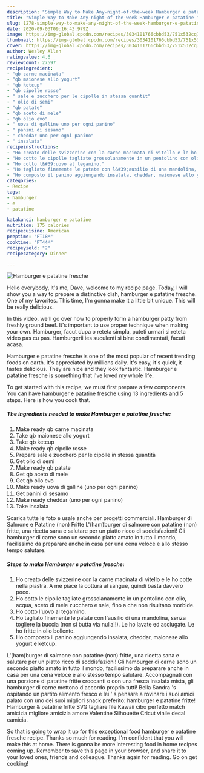 ```yaml
---
description: "Simple Way to Make Any-night-of-the-week Hamburger e patatine fresche"
title: "Simple Way to Make Any-night-of-the-week Hamburger e patatine fresche"
slug: 1278-simple-way-to-make-any-night-of-the-week-hamburger-e-patatine-fresche
date: 2020-09-03T09:16:43.979Z
image: https://img-global.cpcdn.com/recipes/3034101766cbbd53/751x532cq70/hamburger-e-patatine-fresche-recipe-main-photo.jpg
thumbnail: https://img-global.cpcdn.com/recipes/3034101766cbbd53/751x532cq70/hamburger-e-patatine-fresche-recipe-main-photo.jpg
cover: https://img-global.cpcdn.com/recipes/3034101766cbbd53/751x532cq70/hamburger-e-patatine-fresche-recipe-main-photo.jpg
author: Wesley Allen
ratingvalue: 4.6
reviewcount: 27597
recipeingredient:
- "qb carne macinata"
- "qb maionese allo yogurt"
- "qb ketcup"
- "qb cipolle rosse"
- " sale e zucchero per le cipolle in stessa quantit"
- " olio di semi"
- "qb patate"
- "qb aceto di mele"
- "qb olio evo"
- " uova di galline uno per ogni panino"
- " panini di sesamo"
- " cheddar uno per ogni panino"
- " insalata"
recipeinstructions:
- "Ho creato delle svizzerine con la carne macinata di vitello e le ho cotte nella piastra. A me piace la cottura al sangue, quindi basta davvero poco."
- "Ho cotto le cipolle tagliate grossolanamente in un pentolino con olio, acqua, aceto di mele zucchero e sale, fino a che non risultano morbide."
- "Ho cotto l&#39;uovo al tegamino."
- "Ho tagliato finemente le patate con l&#39;ausilio di una mandolina, senza togliere la buccia (non si butta via nulla!!). Le ho lavate ed asciugate. Le ho fritte in olio bollente."
- "Ho composto il panino aggiungendo insalata, cheddar, maionese allo yogurt e ketcup."
categories:
- Recipe
tags:
- hamburger
- e
- patatine

katakunci: hamburger e patatine 
nutrition: 175 calories
recipecuisine: American
preptime: "PT18M"
cooktime: "PT44M"
recipeyield: "2"
recipecategory: Dinner

---
```



![Hamburger e patatine fresche](https://img-global.cpcdn.com/recipes/3034101766cbbd53/751x532cq70/hamburger-e-patatine-fresche-recipe-main-photo.jpg)

Hello everybody, it's me, Dave, welcome to my recipe page. Today, I will show you a way to prepare a distinctive dish, hamburger e patatine fresche. One of my favorites. This time, I'm gonna make it a little bit unique. This will be really delicious.

In this video, we&#39;ll go over how to properly form a hamburger patty from freshly ground beef. It&#39;s important to use proper technique when making your own. Hamburger, facut dupa o reteta simpla, puteti urmari si reteta video pas cu pas. Hamburgerii ies suculenti si bine condimentati, facuti acasa.

Hamburger e patatine fresche is one of the most popular of recent trending foods on earth. It's appreciated by millions daily. It's easy, it's quick, it tastes delicious. They are nice and they look fantastic. Hamburger e patatine fresche is something that I've loved my whole life.


To get started with this recipe, we must first prepare a few components. You can have hamburger e patatine fresche using 13 ingredients and 5 steps. Here is how you cook that.

<!--inarticleads1-->

##### The ingredients needed to make Hamburger e patatine fresche:

1. Make ready qb carne macinata
1. Take qb maionese allo yogurt
1. Take qb ketcup
1. Make ready qb cipolle rosse
1. Prepare  sale e zucchero per le cipolle in stessa quantità
1. Get  olio di semi
1. Make ready qb patate
1. Get qb aceto di mele
1. Get qb olio evo
1. Make ready  uova di galline (uno per ogni panino)
1. Get  panini di sesamo
1. Make ready  cheddar (uno per ogni panino)
1. Take  insalata


Scarica tutte le foto e usale anche per progetti commerciali. Hamburger di Salmone e Patatine (non) Fritte L&#39;(ham)burger di salmone con patatine (non) fritte, una ricetta sana e salutare per un piatto ricco di soddisfazioni! Gli hamburger di carne sono un secondo piatto amato in tutto il mondo, facilissimo da preparare anche in casa per una cena veloce e allo stesso tempo salutare. 

<!--inarticleads2-->

##### Steps to make Hamburger e patatine fresche:

1. Ho creato delle svizzerine con la carne macinata di vitello e le ho cotte nella piastra. A me piace la cottura al sangue, quindi basta davvero poco.
1. Ho cotto le cipolle tagliate grossolanamente in un pentolino con olio, acqua, aceto di mele zucchero e sale, fino a che non risultano morbide.
1. Ho cotto l&#39;uovo al tegamino.
1. Ho tagliato finemente le patate con l&#39;ausilio di una mandolina, senza togliere la buccia (non si butta via nulla!!). Le ho lavate ed asciugate. Le ho fritte in olio bollente.
1. Ho composto il panino aggiungendo insalata, cheddar, maionese allo yogurt e ketcup.


L&#39;(ham)burger di salmone con patatine (non) fritte, una ricetta sana e salutare per un piatto ricco di soddisfazioni! Gli hamburger di carne sono un secondo piatto amato in tutto il mondo, facilissimo da preparare anche in casa per una cena veloce e allo stesso tempo salutare. Accompagnati con una porzione di patatine fritte croccanti o con una fresca insalata mista, gli hamburger di carne mettono d&#39;accordo proprio tutti! Bella Sandra &#39;s ospitando un partito alimento fresco e lei &#39; s pensare a rovinare i suoi amici palato con uno dei suoi migliori snack preferito: hamburger e patatine fritte! Hamburger &amp; patatine fritte SVG tagliare file Kawaii cibo perfetto match amicizia migliore amicizia amore Valentine Silhouette Cricut vinile decal camicia. 

So that is going to wrap it up for this exceptional food hamburger e patatine fresche recipe. Thanks so much for reading. I'm confident that you will make this at home. There is gonna be more interesting food in home recipes coming up. Remember to save this page in your browser, and share it to your loved ones, friends and colleague. Thanks again for reading. Go on get cooking!
